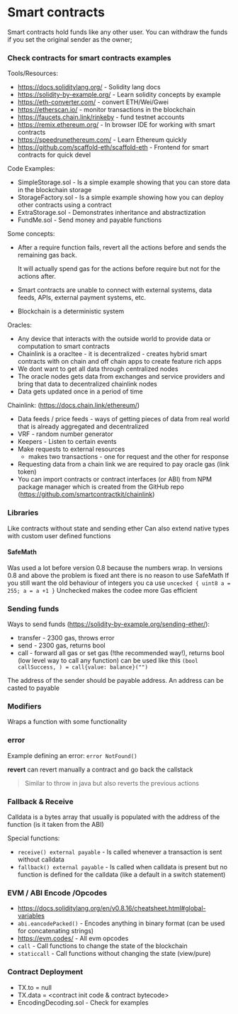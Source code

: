 # Smart contracts
Smart contracts hold funds like any other user. You can withdraw the funds if you set the original sender as the owner;

### Check contracts for smart contracts examples


Tools/Resources:
- https://docs.soliditylang.org/ - Solidity lang docs
- https://solidity-by-example.org/ - Learn solidity concepts by example 
- https://eth-converter.com/ - convert ETH/Wei/Gwei
- https://etherscan.io/ - monitor transactions in the blockchain
- https://faucets.chain.link/rinkeby - fund testnet accounts
- https://remix.ethereum.org/ - In browser IDE for working with smart contracts
- https://speedrunethereum.com/ - Learn Ethereum quickly
- https://github.com/scaffold-eth/scaffold-eth - Frontend for smart contracts for quick devel

Code Examples:
 - SimpleStorage.sol - Is a simple example showing that you can store data in the blockchain storage
 - StorageFactory.sol - Is a simple example showing how you can deploy other contracts using a contract
 - ExtraStorage.sol - Demonstrates inheritance and abstractization
 - FundMe.sol - Send money and payable functions

Some concepts:
- After a require function fails, revert all the actions before and sends the remaining gas back.
  
  It will actually spend gas for the actions before require but not for the actions after.
- Smart contracts are unable to connect with external systems, data feeds, APIs, external payment systems, etc.
- Blockchain is a deterministic system

Oracles:
- Any device that interacts with the outside world to provide data or computation to smart contracts
- Chainlink is a oracltee - it is decentralized - creates hybrid smart contracts with on chain and off chain apps to create feature rich apps
- We dont want to get all data through centralized nodes
- The oracle nodes gets data from exchanges and service providers and bring that data to decentralized chainlink nodes
- Data gets updated once in a period of time

Chainlink: (https://docs.chain.link/ethereum/)
- Data feeds / price feeds - ways of getting pieces of data from real world that is already aggregated and decentralized
- VRF - random number generator
- Keepers - Listen to certain events
- Make requests to external resources
  - makes two transactions - one for request and the other for response
- Requesting data from a chain link we are required to pay oracle gas (link token)
- You can import contracts or contract interfaces (or ABI) from NPM package manager which is created from the GitHub repo (https://github.com/smartcontractkit/chainlink)


### Libraries
Like contracts without state and sending ether
Can also extend native types with custom user defined functions

#### SafeMath
Was used a lot before version 0.8 because the numbers wrap.
In versions 0.8 and above the problem is fixed ant there is no reason to use SafeMath 
If you still want the old behaviour of integers you ca use `uncecked { uint8 a = 255; a = a +1 }`
Unchecked makes the codee more Gas efficient

### Sending funds

Ways to send funds (https://solidity-by-example.org/sending-ether/):
 - transfer - 2300 gas, throws error
 - send - 2300 gas, returns bool
 - call - forward all gas or set gas (!the recommended way!), returns bool (low level way to call any function) can be used like this `(bool callSuccess, ) = call{value: balance}("")`

The address of the sender should be payable address. An address can be casted to payable 

### Modifiers
Wraps a function with some functionality

### error

Example defining an error:
`error NotFound()`

**revert** can revert manually a contract and go back the callstack 
> Similar to throw in java but also reverts the previous actions

### Fallback & Receive
Calldata is a bytes array that usually is populated with the address of the function (is it taken from the ABI)

Special functions:
- `receive() external payable` - Is called whenever a transaction is sent without calldata
- `fallback() external payable` - Is called when calldata is present but no function is defined for the calldata (like a default in a switch statement)
 
### EVM / ABI Encode /Opcodes
- https://docs.soliditylang.org/en/v0.8.16/cheatsheet.html#global-variables
- `abi.eancodePacked()` - Encodes anything in binary format (can be used for concatenating strings)
- https://evm.codes/ - All evm opcodes
- `call` - Call functions to change the state of the blockchain
- `staticcall` - Call functions without changing the state (view/pure)

### Contract Deployment
- TX.to = null
- TX.data = <contract init code & contract bytecode>
- EncodingDecoding.sol - Check for examples